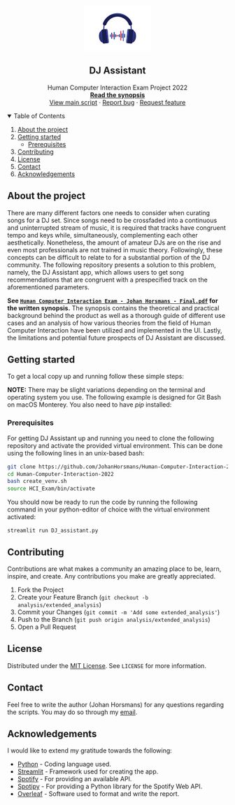 <!-- PROJECT LOGO -->
<br />
<p align="center">
  <a href="https://github.com/JohanHorsmans/Human-Computer-Interaction-2022">
    <img src="README_images/DJA_ICON.png" alt="Logo" width="151.25" height="103">
  </a>

  <h2 align="center">DJ Assistant</h2>

  <p align="center">
    Human Computer Interaction Exam Project 2022
    <br />
    <a href="https://github.com/JohanHorsmans/Human-Computer-Interaction-2022/blob/master/Human%20Computer%20Interaction%20Exam%20-%20Johan%20Horsmans%20-%20Final.pdf"><strong>Read the synopsis</strong></a>
    <br />
    <a href="https://github.com/JohanHorsmans/Human-Computer-Interaction-2022/blob/master/DJ_assistant.py">View main script</a>
    ·
    <a href="https://github.com/JohanHorsmans/Human-Computer-Interaction-2022/issues">Report bug</a>
    ·
    <a href="https://github.com/JohanHorsmans/Human-Computer-Interaction-2022/issues">Request feature</a>
  </p>
</p>

<!-- TABLE OF CONTENTS -->
<details open="open">
  <summary>Table of Contents</summary>
  <ol>
    <li>
      <a href="#about-the-project">About the project</a>
    </li>
    <li>
      <a href="#getting-started">Getting started</a>
      <ul>
        <li><a href="#prerequisites">Prerequisites</a></li>
      </ul>
    </li>
    <li><a href="#contributing">Contributing</a></li>
    <li><a href="#license">License</a></li>
    <li><a href="#contact">Contact</a></li>
    <li><a href="#acknowledgements">Acknowledgements</a></li>
  </ol>
</details>


<!-- ABOUT THE PROJECT -->
## About the project
There are many different factors one needs to consider when curating songs for a DJ set. Since songs need to be crossfaded into a continuous and uninterrupted stream of music, it is required that tracks have congruent tempo and keys while, simultaneously, complementing
each other aesthetically. Nonetheless, the amount of amateur DJs are on the rise and even most professionals are not trained in music theory. Followingly, these concepts can be difficult to relate to for a substantial portion of the DJ community.
The following repository presents a solution to this problem, namely, the DJ Assistant app, which allows users to get song recommendations that are congruent with a prespecified track on the aforementioned parameters.

**See <a href="https://github.com/JohanHorsmans/Human-Computer-Interaction-2022/blob/master/Human%20Computer%20Interaction%20Exam%20-%20Johan%20Horsmans%20-%20Final.pdf">```Human Computer Interaction Exam - Johan Horsmans - Final.pdf```</a> for the written synopsis.** The synopsis contains the theoretical and practical background behind the product as well as a thorough guide of different use cases and an analysis of how various theories from the field of Human Computer Interaction have been utilized and implemented in the UI. Lastly, the limitations and potential future prospects of DJ Assistant are discussed.

<!-- GETTING STARTED -->
## Getting started

To get a local copy up and running follow these simple steps:

**NOTE:** There may be slight variations depending on the terminal and operating system you use.  The following example is designed for Git Bash on macOS Monterey. You also need to have _pip_ installed:

### Prerequisites
For getting DJ Assistant up and running you need to clone the following repository and activate the provided virtual environment. This can be done using the following lines in an unix-based bash:

```bash
git clone https://github.com/JohanHorsmans/Human-Computer-Interaction-2022.git
cd Human-Computer-Interaction-2022
bash create_venv.sh
source HCI_Exam/bin/activate
```

You should now be ready to run the code by running the following command in your python-editor of choice with the virtual environment activated:

```
streamlit run DJ_assistant.py
```

<!-- CONTRIBUTING -->
## Contributing

Contributions are what makes a community an amazing place to be, learn, inspire, and create. Any contributions you make are greatly appreciated.

1. Fork the Project
2. Create your Feature Branch (`git checkout -b analysis/extended_analysis`)
3. Commit your Changes (`git commit -m 'Add some extended_analysis'`)
4. Push to the Branch (`git push origin analysis/extended_analysis`)
5. Open a Pull Request

<!-- LICENSE -->
## License
Distributed under the [MIT License](https://opensource.org/licenses/MIT). See ```LICENSE``` for more information.

<!-- CONTACT -->
## Contact

Feel free to write the author (Johan Horsmans) for any questions regarding the scripts.
You may do so through my [email](mailto:201810219@post.au.dk).

<!-- ACKNOWLEDGEMENTS -->
## Acknowledgements
I would like to extend my gratitude towards the following:
* [Python](https://www.python.org/) - Coding language used.
* [Streamlit](https://docs.streamlit.io/) - Framework used for creating the app.
* [Spotify](https://www.spotify.com/us/) - For providing an available API.
* [Spotipy](https://spotipy.readthedocs.io/en/2.19.0/#) - For providing a Python library for the Spotify Web API.
* [Overleaf](https://www.overleaf.com/) - Software used to format and write the report.